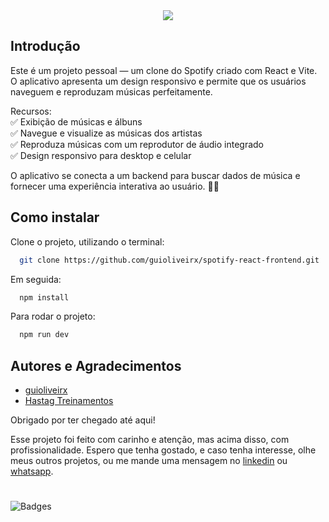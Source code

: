 <div align="center">
    <img src="https://readme-typing-svg.herokuapp.com/?font=Righteous&size=35&center=true&vCenter=true&width=500&height=70&duration=5000&lines=Spotify!;" />
</div>

## Introdução

Este é um projeto pessoal — um clone do Spotify criado com React e Vite. O aplicativo apresenta um design responsivo e permite que os usuários naveguem e reproduzam músicas perfeitamente.

Recursos: </br>
✅ Exibição de músicas e álbuns </br>
✅ Navegue e visualize as músicas dos artistas </br>
✅ Reproduza músicas com um reprodutor de áudio integrado </br>
✅ Design responsivo para desktop e celular

O aplicativo se conecta a um backend para buscar dados de música e fornecer uma experiência interativa ao usuário. 🚀🎵

## Como instalar

Clone o projeto, utilizando o terminal:

```bash
  git clone https://github.com/guioliveirx/spotify-react-frontend.git
```

Em seguida:

```bash
  npm install
```

Para rodar o projeto:

```bash
  npm run dev
```

## Autores e Agradecimentos

- [guioliveirx](https://github.com/guioliveirx) </br>
- [Hastag Treinamentos](https://www.hashtagtreinamentos.com/)

Obrigado por ter chegado até aqui! 

Esse projeto foi feito com carinho e atenção, mas acima disso, com profissionalidade. Espero que tenha gostado, e caso tenha interesse, olhe meus outros projetos, ou me mande uma mensagem no [linkedin](https://www.linkedin.com/in/guioliveira2002/) ou [whatsapp](https://wa.me/5571981847173?text=Ol%C3%A1+Guilherme%21v).

#

![Badges](https://skillicons.dev/icons?i=react,vite,javascript)
